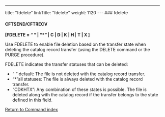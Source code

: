 ---
title: "fdelete"
linkTitle: "fdelete"
weight: 1120
--- ### fdelete

#### CFTSEND/CFTRECV

****[FDELETE = “ “ &#124; “\*” &#124; C &#124; D &#124; K &#124; H &#124; T &#124; X ]****

Use FDELETE to enable file deletion based on the transfer state when deleting the catalog record transfer (using the DELETE command or the PURGE procedure).

FDELETE indicates the transfer statuses that can be deleted:

- “ “ default: The file is not deleted with the catalog record transfer.
- “\*”all statuses: The file is always deleted with the catalog record transfer.
- “CDKHTX”: Any combination of these states is possible. The file is deleted along with the catalog record if the transfer belongs to the state defined in this field.

[Return to Command index](../../)
